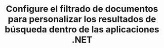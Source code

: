 ---
############################# Static ############################
layout: "auto-gen-gist"
draft: false
path: "es/search/net/filters/odt/"
otherformats: PDF DOC DOT DOCX DOCM DOTX DOTM TXT OTT RTF XLS XLT XLSX XLSM XLSB XLTX XLTM XLA XLAM ODS OTS CSV TSV XML PPT PPS POT PPTX PPTM POTX POTM PPSX PPSM ODP PST OST EML EMLX MSG ONE ZIP XHTML MHTML MD CHM EPUB  FB2 

############################# Head ############################
head_title: "Personalice los resultados de búsqueda configurando el filtrado de documentos en las aplicaciones .NET"
head_description: "GroupDocs.Search .NET API permite a los desarrolladores de software buscar documentos de ODT Documents y personalizar los resultados de la búsqueda mediante la aplicación de filtrado de documentos en aplicaciones .NET."

############################# Header ############################
title: "Configure el filtrado de documentos para personalizar los resultados de búsqueda dentro de las aplicaciones .NET"
description: "GroupDocs.Search .NET API ayuda a las profesiones de software a agregar capacidades de búsqueda de documentos y personalizar el resultado de la búsqueda mediante la aplicación de filtrado de documentos dentro de sus aplicaciones .NET."

######################### Download Button #######################
button:
    enable: true

############################# About ############################
about:
    enable: true
    title: "¿Cómo aplicar el filtrado de documentos en los resultados de búsqueda a través de .NET?"
    content: |
       El filtrado es una técnica muy útil que permite a los usuarios inspeccionar y procesar la funcionalidad. El filtrado de documentos ofrece a los usuarios una manera fácil de navegar por sus resultados y encontrar lo que buscan. También da a los usuarios el poder de limitar su búsqueda a una determinada sección o un tipo de documento en particular. GroupDocs.Search for .NET es una API de búsqueda de documentos de alto rendimiento y rica en funciones que permite a los desarrolladores de software crear aplicaciones que pueden lograr la búsqueda e indexación de texto. Admite algunos de los formatos de documentos más populares, como PDF, HTML, correo electrónico de Outlook, Microsoft Office Word, hojas de cálculo de Excel, presentaciones de PowerPoint, MSG de Outlook, PST y muchos más. La API es totalmente compatible con la configuración de archivos de documentos para los resultados de búsqueda. Puede usar varios tipos de archivadores para personalizar los resultados de su búsqueda, como filtros de ruta de archivo, filtro de extensión de archivo, filtro de atributos y muchos más. También es posible combinar filtros de documentos de búsqueda utilizando el operador booleano AND, OR & NOT, etc.

############################# content ############################
steps:
    enable: true
    block:
    - title_left: "Establecer filtro de documentos en la búsqueda de documentos ODT a través de .NET"
      content_left: |
       GroupDocs.Search .NET API ayuda a los desarrolladores de software a agregar capacidades de búsqueda dentro de su aplicación .NET. El siguiente ejemplo de código .NET demuestra cómo aplicar el filtro de documentos en la búsqueda de varios tipos de documentos con solo un par de líneas de código.

      title_right: "Aplicar filtro de documentos en la búsqueda de documentos ODT"
      content_right: |
       * Primero debe especificar la ruta a la carpeta de índice y la carpeta de documentos.
       * Crear un índice en la carpeta especificada llamando a la instancia de la clase [Índice](https://apireference.groupdocs.com/search/net/groupdocs.search/index/constructors/2)
       * Indexación de documentos de la carpeta especificada llamando al método [Search](https://apireference.groupdocs.com/search/net/groupdocs.search/index/methods/search)
       * Crear un objeto de opciones de búsqueda [SearchOptions](https://apireference.groupdocs.com/search/net/groupdocs.search.options/searchoptions)
       * Configure el filtro de documentos llamando a [SearchDocumentFilter](https://apireference.groupdocs.com/search/net/groupdocs.search.options/searchoptions/properties/searchdocumentfilter)
       * Comience a buscar y muestre los resultados de búsqueda
        
      gisthash: "77cafabe4e9c9256217b4326e26a59d0"
      gistfile: "set_document_filter_in_search_dotnet.cs"

    - title_left: "Cómo combinar filtros de documentos de búsqueda a través de .NET"
      content_left: |
        GroupDocs.Search for .NET permite a los programadores de software combinar filtros de documentos de búsqueda durante la búsqueda para controlar cuál de los documentos encontrados debe devolverse como resultado de la búsqueda dentro de la aplicación C# .NET. Los siguientes ejemplos de código .NET muestran cómo combinar filtros de documentos de búsqueda mediante operadores booleanos AND, OR, NOT, etc. dentro de aplicaciones C#.

      title_right: "Combinar filtros de documentos de búsqueda en la búsqueda de archivos ODT"
      content_right: |
       * Primero debe especificar la ruta a la carpeta de índice y la carpeta de documentos.
       * Crear un filtro compuesto AND que devuelva todos los documentos FB2 y EPUB que tengan la palabra 'Einstein' en sus rutas completas
       * Cree filter1 llamando a [SearchDocumentFilter](https://apireference.groupdocs.com/search/net/groupdocs.search.options/searchoptions/properties/searchdocumentfilter)
       * Cree filter2 llamando a [SearchDocumentFilter](https://apireference.groupdocs.com/search/net/groupdocs.search.options/searchoptions/properties/searchdocumentfilter)
       * Combine filtros llamando al método [andFilter](https://apireference.groupdocs.com/search/net/groupdocs.search.options/searchdocumentfilter/methods/createand)
       * Creación de un filtro compuesto OR que devuelve todos los DOC, DOCX, PDF y todos los documentos que tienen la palabra Einstein en sus rutas completas
       * Cree filter3 llamando a [SearchDocumentFilter](https://apireference.groupdocs.com/search/net/groupdocs.search.options/searchoptions/properties/searchdocumentfilter)
       * Cree filter4 llamando a [SearchDocumentFilter](https://apireference.groupdocs.com/search/net/groupdocs.search.options/searchoptions/properties/searchdocumentfilter)
       * Combine filtros llamando al método [orFilter](https://apireference.groupdocs.com/search/net/groupdocs.search.options/searchdocumentfilter/methods/createor)
       * Creación de un filtro que devuelve todos los documentos encontrados excepto los documentos TXT
       * Cree filter4 llamando a [SearchDocumentFilter](https://apireference.groupdocs.com/search/net/groupdocs.search.options/searchoptions/properties/searchdocumentfilter)
       * Appy Not filter llamando al método [notFilter](https://apireference.groupdocs.com/search/net/groupdocs.search.options/searchdocumentfilter/methods/createnot)

      gisthash: "db4efe513cbd34925231be10a992f23c"
      gistfile: "combine_document_filter_in_search_dotnet.cs"
      
    - title_left: "Requisitos del sistema"
      content_left: |
       GroupDocs.Search for .NET es compatible con todas las principales plataformas y sistemas operativos. Para obtener una guía completa de requisitos del sistema, visite [requisitos del sistema](https://docs.groupdocs.com/search/net/system-requirements/) antes de ejecutar el código a continuación, asegúrese de tener los siguientes requisitos previos instalados en su sistema:
         * Sistemas Operativos: Microsoft Windows, Linux, Mac OS
         * Entorno de desarrollo: Visual Studio, Xamarin, MonoDevelop, etc.
         * Marcos: .NET Framework, .NET Standard, .NET Core, Mono
         * Obtenga la última versión de GroupDocs.Search para las API de .NET de [NuGet](https://www.nuget.org/packages/GroupDocs.search/)
        
      title_right: "Por qué usar GroupDocs.Search"
      content_right: |
        * Creación de índices de búsqueda tanto en memoria como en disco.
        * Capacidad de indexación de un archivo, secuencia o estructura.
        * Soporte de indexación de documentos protegidos por contraseña.
        * Soporte para la fusión de varios índices.
        * Documento de filtro durante la indexación de búsqueda.
        * Compatibilidad con el corrector ortográfico durante la búsqueda.
        * Los caracteres combinados son totalmente compatibles
        * La combinación de diferentes tipos de búsqueda en una consulta de búsqueda.
        * Compatibilidad con búsquedas de palabras simples y expresiones regulares
        * Totalmente compatible con el reemplazo de alias en las consultas de búsqueda.

demos:
    enable: true


more_formats:
    enable: true


back_to_top:
    enable: true
---